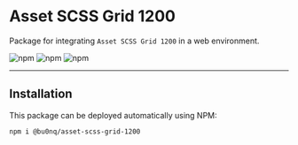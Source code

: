 # Asset SCSS Grid 1200

Package for integrating `Asset SCSS Grid 1200` in a web environment.

![npm](https://img.shields.io/npm/v/@bu0nq/asset-scss-grid?style=for-the-badge)
![npm](https://img.shields.io/npm/dm/@bu0nq/asset-scss-grid?style=for-the-badge)
![npm](https://img.shields.io/npm/dt/@bu0nq/asset-scss-grid?style=for-the-badge)

___

## Installation

This package can be deployed automatically using NPM:

```
npm i @bu0nq/asset-scss-grid-1200
```
